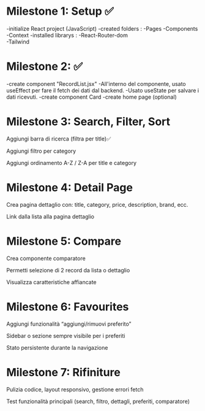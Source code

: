 # Milestone 1: Setup ✅
-initialize React project (JavaScript)
-created folders : 
        -Pages
        -Components
        -Context
-installed librarys  : 
        -React-Router-dom   
        -Tailwind 
# Milestone 2:  ✅
-create component "RecordList.jsx" 
        -All'interno del componente, usato useEffect per fare il fetch dei dati dal backend.
        -Usato useState per salvare i dati ricevuti.
-create component Card 
-create home page (optional)


# Milestone 3: Search, Filter, Sort
Aggiungi barra di ricerca (filtra per title)✅

Aggiungi filtro per category

Aggiungi ordinamento A-Z / Z-A per title e category

 # Milestone 4: Detail Page
Crea pagina dettaglio con: title, category, price, description, brand, ecc.

Link dalla lista alla pagina dettaglio

# Milestone 5: Compare
Crea componente comparatore

Permetti selezione di 2 record da lista o dettaglio

Visualizza caratteristiche affiancate

# Milestone 6: Favourites
Aggiungi funzionalità “aggiungi/rimuovi preferito”

Sidebar o sezione sempre visibile per i preferiti

Stato persistente durante la navigazione

# Milestone 7: Rifiniture
Pulizia codice, layout responsivo, gestione errori fetch

Test funzionalità principali (search, filtro, dettagli, preferiti, comparatore)